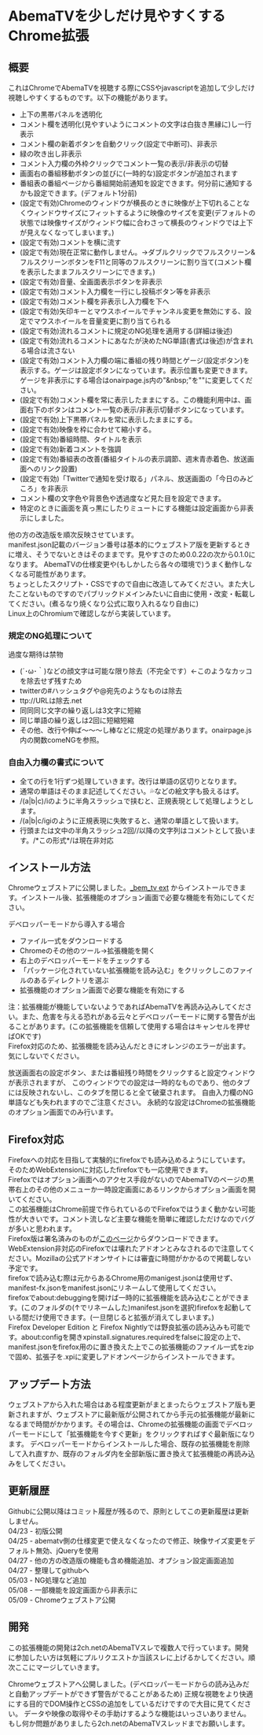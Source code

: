 # AbemaTVを少しだけ見やすくするChrome拡張

## 概要
これはChromeでAbemaTVを視聴する際にCSSやjavascriptを追加して少しだけ視聴しやすくするものです。以下の機能があります。
- 上下の黒帯パネルを透明化
- コメント欄を透明化(見やすいようにコメントの文字は白抜き黒縁に)し一行表示
- コメント欄の新着ボタンを自動クリック(設定で中断可)、非表示
- 緑の吹き出し非表示
- コメント入力欄の外枠クリックでコメント一覧の表示/非表示の切替
- 画面右の番組移動ボタンの並びに(一時的な)設定ボタンが追加されます
- 番組表の番組ページから番組開始前通知を設定できます。何分前に通知するかも設定できます。(デフォルト1分前)
- (設定で有効)Chromeのウィンドウが横長のときに映像が上下切れることなくウィンドウサイズにフィットするように映像のサイズを変更(デフォルトの状態では映像サイズがウィンドウ幅に合わさって横長のウィンドウでは上下が見えなくなってしまいます。)
- (設定で有効)コメントを横に流す
- (設定で有効)現在正常に動作しません。→ダブルクリックでフルスクリーン&フルスクリーンボタンをF11と同等のフルスクリーンに割り当て(コメント欄を表示したままフルスクリーンにできます。)
- (設定で有効)音量、全画面表示ボタンを非表示
- (設定で有効)コメント入力欄を一行にし投稿ボタン等を非表示
- (設定で有効)コメント欄を非表示し入力欄を下へ
- (設定で有効)矢印キーとマウスホイールでチャンネル変更を無効にする、設定でマウスホイールを音量変更に割り当てられる
- (設定で有効)流れるコメントに規定のNG処理を適用する(詳細は後述)
- (設定で有効)流れるコメントにあなたが決めたNG単語(書式は後述)が含まれる場合は流さない
- (設定で有効)コメント入力欄の端に番組の残り時間とゲージ(設定ボタン)を表示する。ゲージは設定ボタンになっています。表示位置も変更できます。ゲージを非表示にする場合はonairpage.js内の"&amp;nbsp;"を""に変更してください。
- (設定で有効)コメント欄を常に表示したままにする。この機能利用中は、画面右下のボタンはコメント一覧の表示/非表示切替ボタンになっています。
- (設定で有効)上下黒帯パネルを常に表示したままにする。
- (設定で有効)映像を枠に合わせて縮小する。
- (設定で有効)番組時間、タイトルを表示
- (設定で有効)新着コメントを強調
- (設定で有効)番組表の改善(番組タイトルの表示調節、週末青赤着色、放送画面へのリンク設置)
- (設定で有効)「Twitterで通知を受け取る」パネル、放送画面の「今日のみどころ」を非表示
- コメント欄の文字色や背景色や透過度など見た目を設定できます。
- 特定のときに画面を真っ黒にしたりミュートにする機能は設定画面から非表示にしました。

<!--
コメント数無効関連は非表示、オプション画面でuuddlrlrba  
仕様変更により挙動がやや不安定です。
- (設定で有効)コメント数無効時に画面真っ黒(下半分だけ透かすことも可)
- (設定で有効)コメント数無効時にミュート
-->

他の方の改造版を順次反映させています。  
manifest.json記載のバージョン番号は基本的にウェブストア版を更新するときに増え、そうでないときはそのままです。見やすさのため0.0.22の次から0.1.0になります。
AbemaTVの仕様変更や(もしかしたら各々の環境で)うまく動作しなくなる可能性があります。  
ちょっとしたスクリプト・CSSですので自由に改造してみてください。また大したことないものですのでパブリックドメインみたいに自由に使用・改変・転載してください。(煮るなり焼くなり公式に取り入れるなり自由に)  
Linux上のChromiumで確認しながら実装しています。

### 規定のNG処理について
過度な期待は禁物
- (´･ω･｀)などの顔文字は可能な限り除去（不完全です）←このようなカッコを除去せず残すため
- twitterの#ハッシュタグや@宛先のようなものは除去
- ttp://URLは除去.net
- 同同同じ文字の繰り返しは3文字に短縮
- 同じ単語の繰り返しは2回に短縮短縮
- その他、改行や伸ば～～～し棒などに規定の処理があります。onairpage.js内の関数comeNGを参照。

### 自由入力欄の書式について
- 全ての行を1行ずつ処理していきます。改行は単語の区切りとなります。
- 通常の単語はそのまま記述してください。💦などの絵文字も扱えるはず。
- /(a|b|c)/iのように半角スラッシュで挟むと、正規表現として処理しようとします。
- /(a|b|c/igiのように正規表現に失敗すると、通常の単語として扱います。
- 行頭または文中の半角スラッシュ2回//以降の文字列はコメントとして扱います。/&#042;この形式&#042;/は現在非対応

## インストール方法
Chromeウェブストアに公開しました。[_bem_tv ext](https://chrome.google.com/webstore/detail/bemtv-ext/jgbkfdjdcbohgenpccfgldadaofnfknl?hl=ja&gl=JP) からインストールできます。インストール後、拡張機能のオプション画面で必要な機能を有効にしてください。

デベロッパーモードから導入する場合  
- ファイル一式をダウンロードする
- Chromeのその他のツール→拡張機能を開く
- 右上のデベロッパーモードをチェックする
- 「パッケージ化されていない拡張機能を読み込む」をクリックしこのファイルのあるディレクトリを選ぶ
- 拡張機能のオプション画面で必要な機能を有効にする

注：拡張機能が機能していないようであればAbemaTVを再読み込みしてください。また、危害を与える恐れがある云々とデベロッパーモードに関する警告が出ることがあります。(この拡張機能を信頼して使用する場合はキャンセルを押せばOKです)  
Firefox対応のため、拡張機能を読み込んだときにオレンジのエラーが出ます。気にしないでください。

放送画面右の設定ボタン、または番組残り時間をクリックすると設定ウィンドウが表示されますが、
このウィンドウでの設定は一時的なものであり、他のタブには反映されないし、このタブを閉じると全て破棄されます。
自由入力欄のNG単語なども失われますのでご注意ください。
永続的な設定はChromeの拡張機能のオプション画面でのみ行います。

## Firefox対応
Firefoxへの対応を目指して実験的にfirefoxでも読み込めるようにしています。そのためWebExtensionに対応したfirefoxでも一応使用できます。  
Firefoxではオプション画面へのアクセス手段がないのでAbemaTVのページの黒帯右上のその他のメニューか一時設定画面にあるリンクからオプション画面を開いてください。  
この拡張機能はChrome前提で作られているのでFirefoxではうまく動かない可能性が大きいです。コメント流しなど主要な機能を簡単に確認しただけなのでバグが多いと思われます。  
Firefox版は署名済みのものが[このページ](https://www.nakayuki.net/abema-ext/)からダウンロードできます。WebExtension非対応のFirefoxでは壊れたアドオンとみなされるので注意してください。Mozillaの公式アドオンサイトには審査に時間がかかるので掲載しない予定です。  
firefoxで読み込む際は元からあるChrome用のmanigest.jsonは使用せず、manifest-fx.jsonをmanifest.jsonにリネームして使用してください。  
firefoxでabout:debuggingを開けば一時的に拡張機能を読み込むことができます。(このフォルダの(↑でリネームした)manifest.jsonを選択)firefoxを起動している間だけ使用できます。(一旦閉じると拡張が消えてしまいます。)  
Firefox Developer Edition と Firefox Nightlyでは野良拡張の読み込みも可能です。about:configを開きxpinstall.signatures.requiredをfalseに設定の上で、manifest.jsonをfirefox用のに置き換えた上でこの拡張機能のファイル一式をzipで固め、拡張子を.xpiに変更しアドオンページからインストールできます。

## アップデート方法
ウェブストアから入れた場合はある程度更新がまとまったらウェブストア版も更新されますが、ウェブストアに最新版が公開されてから手元の拡張機能が最新になるまで時間がかかります。その場合は、Chromeの拡張機能の画面でデベロッパーモードにして「拡張機能を今すぐ更新」をクリックすればすぐ最新版になります。
デベロッパーモードからインストールした場合、既存の拡張機能を削除して入れ直すか、既存のフォルダ内を全部新版に置き換えて拡張機能の再読み込みをしてください。

## 更新履歴
Githubに公開以降はコミット履歴が残るので、原則としてこの更新履歴は更新しません。  
04/23 - 初版公開  
04/25 - abematv側の仕様変更で使えなくなったので修正、映像サイズ変更をデフォルト無効、jQueryを使用  
04/27 - 他の方の改造版の機能も含め機能追加、オプション設定画面追加  
04/27 - 整理してgithubへ  
05/03 - NG処理など追加  
05/08 - 一部機能を設定画面から非表示に  
05/09 - Chromeウェブストア公開

## 開発
この拡張機能の開発は2ch.netのAbemaTVスレで複数人で行っています。開発に参加したい方は気軽にプルリクエストか当該スレに上げるかしてください。順次ここにマージしていきます。

Chromeウェブストアへ公開しました。(デベロッパーモードからの読み込みだと自動アップデートができず警告がでることがあるため)
正規な視聴をより快適にする目的でDOM操作とCSSの追加をしているだけですので大目に見てください。
データや映像の取得やその手助けするような機能はいっさいありません。
もし何か問題がありましたら2ch.netのAbemaTVスレッドまでお願いします。
